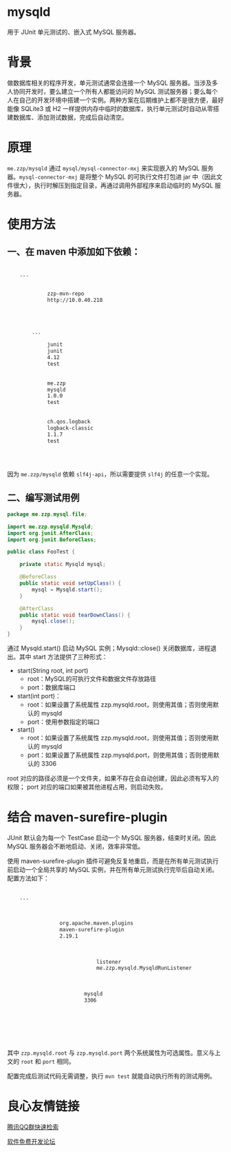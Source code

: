 # mysqld

用于 JUnit 单元测试的、嵌入式 MySQL 服务器。

# 背景

做数据库相关的程序开发，单元测试通常会连接一个 MySQL 服务器。当涉及多人协同开发时，要么建立一个所有人都能访问的 MySQL 测试服务器；要么每个人在自己的开发环境中搭建一个实例。两种方案在后期维护上都不是很方便，最好能像 SQLite3 或 H2 一样提供内存中临时的数据库，执行单元测试时自动从零搭建数据库、添加测试数据，完成后自动清空。

# 原理

`me.zzp/mysqld` 通过 `mysql/mysql-connector-mxj` 来实现嵌入的 MySQL 服务器。`mysql-connector-mxj` 是将整个 MySQL 的可执行文件打包进 jar 中（因此文件很大），执行时解压到指定目录，再通过调用外部程序来启动临时的 MySQL 服务器。

# 使用方法

## 一、在 maven 中添加如下依赖：

```xml
 
    ...
     
         
             zzp-mvn-repo 
             http://10.0.40.218 
         
     

     
        ...
         
             junit 
             junit 
             4.12 
             test 
         
         
             me.zzp 
             mysqld 
             1.0.0 
             test 
         
         
             ch.qos.logback 
             logback-classic 
             1.1.7 
             test 
         
     
 
```

因为 `me.zzp/mysqld` 依赖 `slf4j-api`，所以需要提供 `slf4j` 的任意一个实现。

## 二、编写测试用例

```java
package me.zzp.mysql.file;

import me.zzp.mysqld.Mysqld;
import org.junit.AfterClass;
import org.junit.BeforeClass;

public class FooTest {

    private static Mysqld mysql;

    @BeforeClass
    public static void setUpClass() {
        mysql = Mysqld.start();
    }

    @AfterClass
    public static void tearDownClass() {
        mysql.close();
    }
}
```

通过 Mysqld.start() 启动 MySQL 实例；Mysqld::close() 关闭数据库，进程退出。其中 start 方法提供了三种形式：

* start(String root, int port)
  * root：MySQL的可执行文件和数据文件存放路径
  * port：数据库端口
* start(int port)：
  * root：如果设置了系统属性 zzp.mysqld.root，则使用其值；否则使用默认的 mysqld
  * port：使用参数指定的端口
* start()
  * root：如果设置了系统属性 zzp.mysqld.root，则使用其值；否则使用默认的 mysqld
  * port：如果设置了系统属性 zzp.mysqld.port，则使用其值；否则使用默认的 3306

root 对应的路径必须是一个文件夹，如果不存在会自动创建，因此必须有写入的权限；
port 对应的端口如果被其他进程占用，则启动失败。

# 结合 maven-surefire-plugin

JUnit 默认会为每一个 TestCase 启动一个 MySQL 服务器，结束时关闭。因此 MySQL 服务器会不断地启动、关闭，效率非常低。

使用 maven-surefire-plugin 插件可避免反复地重启，而是在所有单元测试执行前启动一个全局共享的 MySQL 实例，并在所有单元测试执行完毕后自动关闭。配置方法如下：

```xml
 
    ...
     
         
             
                 org.apache.maven.plugins 
                 maven-surefire-plugin 
                 2.19.1 
                 
                     
                         
                             listener 
                             me.zzp.mysqld.MysqldRunListener 
                         
                     
                     
                         mysqld 
                         3306 
                     
                 
             
         
     
 
```

其中 `zzp.mysqld.root` 与 `zzp.mysqld.port` 两个系统属性为可选属性。意义与上文的 `root` 和 `port` 相同。

配置完成后测试代码无需调整，执行 `mvn test` 就能自动执行所有的测试用例。


 # 良心友情链接

[腾讯QQ群快速检索](http://u.720life.cn/s/8cf73f7c)

[软件免费开发论坛](http://u.720life.cn/s/bbb01dc0)